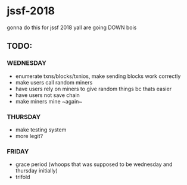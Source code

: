 # jssf-2018
gonna do this for jssf 2018
yall are going DOWN bois


## TODO:
### WEDNESDAY
- enumerate txns/blocks/txnios, make sending blocks work correctly
- make users call random miners
- have users rely on miners to give random things bc thats easier
- have users not save chain
- make miners mine ~again~
### THURSDAY
- make testing system
- more legit?
### FRIDAY
- grace period (whoops that was supposed to be wednesday and thursday initially)
- trifold
